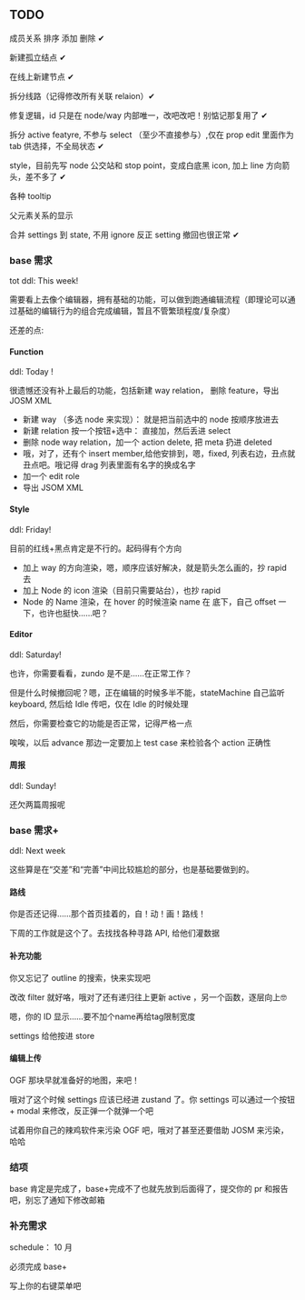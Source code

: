 ## TODO

成员关系 排序 添加 删除 ✔

新建孤立结点 ✔

在线上新建节点 ✔

拆分线路（记得修改所有关联 relaion）✔

修复逻辑，id 只是在 node/way 内部唯一，改吧改吧！别惦记那复用了 ✔

拆分 active featyre, 不参与 select （至少不直接参与）,仅在 prop edit 里面作为 tab 供选择，不全局状态 ✔


style，目前先写 node 公交站和 stop point，变成白底黑 icon, 加上 line 方向箭头，差不多了 ✔

各种 tooltip

父元素关系的显示

合并 settings 到 state, 不用 ignore 反正 setting 撤回也很正常 ✔

### base 需求

tot ddl: This week!

需要看上去像个编辑器，拥有基础的功能，可以做到跑通编辑流程（即理论可以通过基础的编辑行为的组合完成编辑，暂且不管繁琐程度/复杂度）

还差的点:

#### Function 

ddl: Today !

很遗憾还没有补上最后的功能，包括新建 way relation， 删除 feature，导出 JOSM XML

- 新建 way （多选 node 来实现）： 就是把当前选中的 node 按顺序放进去
- 新建 relation 按一个按钮+选中： 直接加，然后丢进 select
- 删除 node way relation，加一个 action delete, 把 meta 扔进 deleted
- 哦，对了，还有个 insert member,给他安排到，嗯，fixed, 列表右边，丑点就丑点吧。哦记得 drag 列表里面有名字的换成名字
- 加一个 edit role
- 导出 JSOM XML

#### Style

ddl: Friday!

目前的红线+黑点肯定是不行的。起码得有个方向

- 加上 way 的方向渲染，嗯，顺序应该好解决，就是箭头怎么画的，抄 rapid 去
- 加上 Node 的 icon 渲染（目前只需要站台），也抄 rapid
- Node 的 Name 渲染，在 hover 的时候渲染 name 在 底下，自己 offset 一下，也许也挺快……吧？

#### Editor

ddl: Saturday!

也许，你需要看看，zundo 是不是……在正常工作？

但是什么时候撤回呢？嗯，正在编辑的时候多半不能，stateMachine 自己监听 keyboard, 然后给 Idle 传吧，仅在 Idle 的时候处理 

然后，你需要检查它的功能是否正常，记得严格一点

唉唉，以后 advance 那边一定要加上 test case 来检验各个 action 正确性

#### 周报

ddl: Sunday!

还欠两篇周报呢

### base 需求+

ddl: Next week

这些算是在“交差”和“完善”中间比较尴尬的部分，也是基础要做到的。

#### 路线

你是否还记得……那个首页挂着的，自！动！画！路线！

下周的工作就是这个了。去找找各种寻路 API, 给他们灌数据

#### 补充功能

你又忘记了 outline 的搜索，快来实现吧

改改 filter 就好咯，哦对了还有递归往上更新 active ，另一个函数，逐层向上🤓

嗯，你的 ID 显示……要不加个name再给tag限制宽度

settings 给他按进 store

#### 编辑上传

OGF 那块早就准备好的地图，来吧！

哦对了这个时候 settings 应该已经进 zustand 了。你 settings 可以通过一个按钮 + modal 来修改，反正弹一个就弹一个吧

试着用你自己的辣鸡软件来污染 OGF 吧，哦对了甚至还要借助 JOSM 来污染，哈哈

### 结项

base 肯定是完成了，base+完成不了也就先放到后面得了，提交你的 pr 和报告吧，别忘了通知下修改邮箱

### 补充需求

schedule： 10 月

必须完成 base+

写上你的右键菜单吧